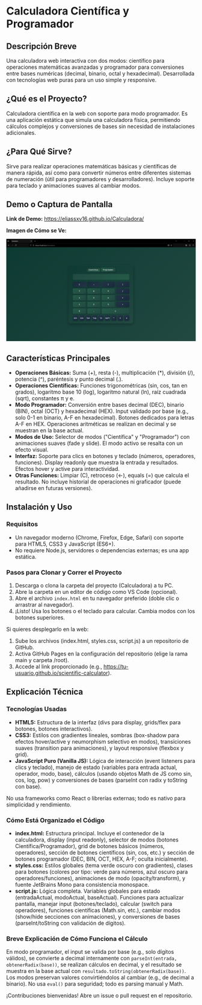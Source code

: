 # Calculadora Científica y Programador

## Descripción Breve
Una calculadora web interactiva con dos modos: científico para operaciones matemáticas avanzadas y programador para conversiones entre bases numéricas (decimal, binario, octal y hexadecimal). Desarrollada con tecnologías web puras para un uso simple y responsive.

## ¿Qué es el Proyecto?
Calculadora científica en la web con soporte para modo programador. Es una aplicación estática que simula una calculadora física, permitiendo cálculos complejos y conversiones de bases sin necesidad de instalaciones adicionales.

## ¿Para Qué Sirve?
Sirve para realizar operaciones matemáticas básicas y científicas de manera rápida, así como para convertir números entre diferentes sistemas de numeración (útil para programadores y desarrolladores). Incluye soporte para teclado y animaciones suaves al cambiar modos.

## Demo o Captura de Pantalla

**Link de Demo:** https://eliassxv16.github.io/Calculadora/

**Imagen de Cómo se Ve:**

![Captura de Pantalla de la Calculadora](screenshot.png)


## Características Principales
- **Operaciones Básicas:** Suma (+), resta (-), multiplicación (*), división (/), potencia (^), paréntesis y punto decimal (.).
- **Operaciones Científicas:** Funciones trigonométricas (sin, cos, tan en grados), logaritmo base 10 (log), logaritmo natural (ln), raíz cuadrada (sqrt), constantes π y e.
- **Modo Programador:** Conversión entre bases decimal (DEC), binario (BIN), octal (OCT) y hexadecimal (HEX). Input validado por base (e.g., solo 0-1 en binario, A-F en hexadecimal). Botones dedicados para letras A-F en HEX. Operaciones aritméticas se realizan en decimal y se muestran en la base actual.
- **Modos de Uso:** Selector de modos ("Científica" y "Programador") con animaciones suaves (fade y slide). El modo activo se resalta con un efecto visual.
- **Interfaz:** Soporte para clics en botones y teclado (números, operadores, funciones). Display readonly que muestra la entrada y resultados. Efectos hover y active para interactividad.
- **Otras Funciones:** Limpiar (C), retroceso (←), equals (=) que calcula el resultado. No incluye historial de operaciones ni graficador (puede añadirse en futuras versiones).

## Instalación y Uso
### Requisitos
- Un navegador moderno (Chrome, Firefox, Edge, Safari) con soporte para HTML5, CSS3 y JavaScript (ES6+).
- No requiere Node.js, servidores o dependencias externas; es una app estática.

### Pasos para Clonar y Correr el Proyecto
1. Descarga o clona la carpeta del proyecto (Calculadora) a tu PC.
2. Abre la carpeta en un editor de código como VS Code (opcional).
3. Abre el archivo `index.html` en tu navegador preferido (doble clic o arrastrar al navegador).
4. ¡Listo! Usa los botones o el teclado para calcular. Cambia modos con los botones superiores.

Si quieres desplegarlo en la web:
1. Sube los archivos (index.html, styles.css, script.js) a un repositorio de GitHub.
2. Activa GitHub Pages en la configuración del repositorio (elige la rama main y carpeta /root).
3. Accede al link proporcionado (e.g., https://tu-usuario.github.io/scientific-calculator).

## Explicación Técnica
### Tecnologías Usadas
- **HTML5:** Estructura de la interfaz (divs para display, grids/flex para botones, botones interactivos).
- **CSS3:** Estilos con gradientes lineales, sombras (box-shadow para efectos hover/active y neumorphism selectivo en modos), transiciones suaves (transition para animaciones), y layout responsive (flexbox y grid).
- **JavaScript Puro (Vanilla JS):** Lógica de interacción (event listeners para clics y teclado), manejo de estado (variables para entrada actual, operador, modo, base), cálculos (usando objetos Math de JS como sin, cos, log, pow) y conversiones de bases (parseInt con radix y toString con base).

No usa frameworks como React o librerías externas; todo es nativo para simplicidad y rendimiento.

### Cómo Está Organizado el Código
- **index.html:** Estructura principal. Incluye el contenedor de la calculadora, display (input readonly), selector de modos (botones Científica/Programador), grid de botones básicos (números, operadores), sección de botones científicos (sin, cos, etc.) y sección de botones programador (DEC, BIN, OCT, HEX, A-F; oculta inicialmente).
- **styles.css:** Estilos globales (tema verde oscuro con gradientes), clases para botones (colores por tipo: verde para números, azul oscuro para operadores/funciones), animaciones de modo (opacity/transform), y fuente JetBrains Mono para consistencia monospace.
- **script.js:** Lógica completa. Variables globales para estado (entradaActual, modoActual, baseActual). Funciones para actualizar pantalla, manejar input (botones/teclado), calcular (switch para operadores), funciones científicas (Math.sin, etc.), cambiar modos (show/hide secciones con animaciones), y conversiones de bases (parseInt/toString con validación de dígitos).

### Breve Explicación de Cómo Funciona el Cálculo
En modo programador, el input se valida por base (e.g., solo dígitos válidos), se convierte a decimal internamente con `parseInt(entrada, obtenerRadix(base))`, se realizan cálculos en decimal, y el resultado se muestra en la base actual con `resultado.toString(obtenerRadix(base))`. Los modos preservan valores convirtiéndolos al cambiar (e.g., de decimal a binario). No usa `eval()` para seguridad; todo es parsing manual y Math.

¡Contribuciones bienvenidas! Abre un issue o pull request en el repositorio.
